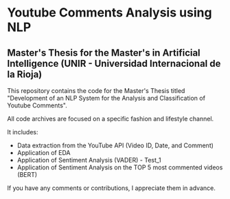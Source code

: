 # Youtube Comments Analysis using NLP
## Master's Thesis for the Master's in Artificial Intelligence (UNIR - Universidad Internacional de la Rioja)
This repository contains the code for the Master's Thesis titled "Development of an NLP System for the Analysis and Classification of Youtube Comments". 

All code archives are focused on a specific fashion and lifestyle channel.

It includes:
- Data extraction from the YouTube API (Video ID, Date, and Comment)
- Application of EDA
- Application of Sentiment Analysis (VADER) - Test_1
- Application of Sentiment Analysis on the TOP 5 most commented videos (BERT)

If you have any comments or contributions, I appreciate them in advance.






